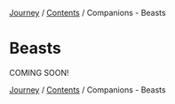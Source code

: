 [Journey](/wiki.md) / [Contents](/wiki/index.md) / Companions - Beasts

# Beasts
COMING SOON!

[Journey](/wiki.md) / [Contents](/wiki/index.md) / Companions - Beasts